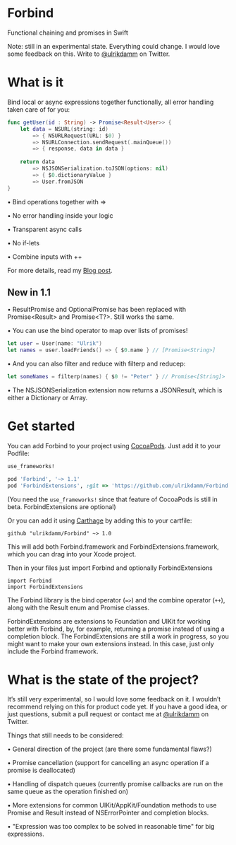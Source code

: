 # Forbind

Functional chaining and promises in Swift

Note: still in an experimental state. Everything could change. I would love some feedback on this. Write to [@ulrikdamm](https://twitter.com/ulrikdamm) on Twitter.

# What is it

Bind local or async expressions together functionally, all error handling taken care of for you:

```swift
func getUser(id : String) -> Promise<Result<User>> {
	let data = NSURL(string: id)
		=> { NSURLRequest(URL: $0) }
		=> NSURLConnection.sendRequest(.mainQueue())
		=> { response, data in data }
	
	return data
		=> NSJSONSerialization.toJSON(options: nil)
		=> { $0.dictionaryValue }
		=> User.fromJSON
}
```

• Bind operations together with =>

• No error handling inside your logic

• Transparent async calls

• No if-lets

• Combine inputs with ++

For more details, read my [Blog post](http://ufd.dk/blog/Binds-and-promises-with-Forbind).

## New in 1.1

• ResultPromise and OptionalPromise has been replaced with Promise<Result<T>> and Promise<T?>. Still works the same.

• You can use the bind operator to map over lists of promises!

```swift
let user = User(name: "Ulrik")
let names = user.loadFriends() => { $0.name } // [Promise<String>]
```

• And you can also filter and reduce with filterp and reducep:

```swift
let someNames = filterp(names) { $0 != "Peter" } // Promise<[String]>
```

• The NSJSONSerialization extension now returns a JSONResult, which is either a Dictionary or Array.

# Get started

You can add Forbind to your project using [CocoaPods](https://cocoapods.org). Just add it to your Podfile:

```ruby
use_frameworks!

pod 'Forbind', '~> 1.1'
pod 'ForbindExtensions', :git => 'https://github.com/ulrikdamm/Forbind'
```

(You need the ```use_frameworks!``` since that feature of CocoaPods is still in beta. ForbindExtensions are optional)

Or you can add it using [Carthage](https://github.com/Carthage/Carthage) by adding this to your cartfile:

```
github "ulrikdamm/Forbind" ~> 1.0
```

This will add both Forbind.framework and ForbindExtensions.framework, which you can drag into your Xcode project.

Then in your files just import Forbind and optionally ForbindExtensions

```
import Forbind
import ForbindExtensions
```

The Forbind library is the bind operator (```=>```) and the combine operator (```++```), along with the Result enum and Promise classes.

ForbindExtensions are extensions to Foundation and UIKit for working better with Forbind, by, for example, returning a promise instead of using a completion block. The ForbindExtensions are still a work in progress, so you might want to make your own extensions instead. In this case, just only include the Forbind framework.

# What is the state of the project?

It’s still very experimental, so I would love some feedback on it. I wouldn’t recommend relying on this for product code yet. If you have a good idea, or just questions, submit a pull request or contact me at [@ulrikdamm](https://twitter.com/ulrikdamm) on Twitter.

Things that still needs to be considered:

• General direction of the project (are there some fundamental flaws?)

• Promise cancellation (support for cancelling an async operation if a promise is deallocated)

• Handling of dispatch queues (currently promise callbacks are run on the same queue as the operation finished on)

• More extensions for common UIKit/AppKit/Foundation methods to use Promise and Result instead of NSErrorPointer and completion blocks.

• "Expression was too complex to be solved in reasonable time" for big expressions.
